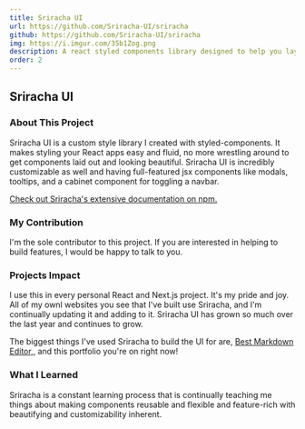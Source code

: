 ```yaml
---
title: Sriracha UI
url: https://github.com/Sriracha-UI/sriracha
github: https://github.com/Sriracha-UI/sriracha
img: https://i.imgur.com/35b1Zog.png
description: A react styled components library designed to help you lay out a beautiful UI with ease.
order: 2
---
```


## Sriracha UI

### About This Project

Sriracha UI is a custom style library I created with styled-components. It makes styling your React apps easy and fluid, no more wrestling around to get components laid out and looking beautiful. Sriracha UI is incredibly customizable as well and having full-featured jsx components like modals, tooltips, and a cabinet component for toggling a navbar.

[Check out Sriracha's extensive documentation on npm.](https://www.npmjs.com/package/sriracha-ui)

### My Contribution

I'm the sole contributor to this project. If you are interested in helping to build features, I would be happy to talk to you.

### Projects Impact

I use this in every personal React and Next.js project. It's my pride and joy. All of my ownl websites you see that I've built use Sriracha, and I'm continually updating it and adding to it. Sriracha UI has grown so much over the last year and continues to grow.

The biggest things I've used Sriracha to build the UI for are, [Best Markdown Editor,](https://www.bestmarkdowneditor.com), and this portfolio you're on right now!

### What I Learned

Sriracha is a constant learning process that is continually teaching me things about making components reusable and flexible and feature-rich with beautifying and customizability inherent.
